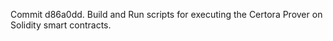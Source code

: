Commit d86a0dd.                    Build and Run scripts for executing the Certora Prover on Solidity smart contracts.